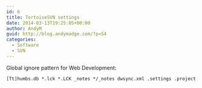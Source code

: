 ```yaml
---
id: 6
title: TortoiseSVN settings
date: 2014-03-13T19:25:05+00:00
author: AndyM
guid: http://blog.andymadge.com/?p=54
categories:
  - Software
  - SVN
---
```

Global ignore pattern for Web Development:

```
[Tt]humbs.db *.lck *.LCK _notes */_notes dwsync.xml .settings .project
```